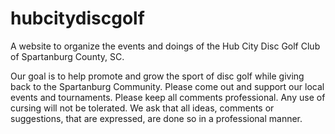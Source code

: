 # hubcitydiscgolf
A website to organize the events and doings of the Hub City Disc Golf Club of Spartanburg County, SC.

Our goal is to help promote and grow the sport of disc golf while giving back to the Spartanburg Community. Please come out and support our local events and tournaments. Please keep all comments professional. Any use of cursing will not be tolerated. We ask that all ideas, comments or suggestions, that are expressed, are done so in a professional manner.
